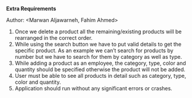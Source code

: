 **Extra Requirements**

Author: <Marwan Aljawarneh, Fahim Ahmed>

1. Once we delete a product all the remaining/existing products will be rearranged in the correct order.
2. While using the search button we have to put valid details to get the specific product. As an example we can’t search for products by number but we have to search for them by category as well as type.
3. While adding a product as an employee, the category, type, color and quantity should be specified otherwise the product will not be added.
4. User must be able to see all products in detail such as category, type, color and quantity. 
5. Application should run without any significant errors or crashes.